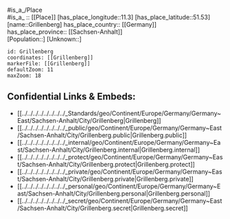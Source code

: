﻿---
location: [51.53,11.3] 
mapzoom: [7,12] 
mapmarker: city 
type: City
tags:
- geo/City


SpocWebEntityId: 30578
isDeleted: false
confidential: public

---
#is_a_/Place  
#is_a_ :: [[Place]] 
[has_place_longitude::11.3] 
[has_place_latitude::51.53] 
[name::Grillenberg] 
has_place_country:: [[Germany]]  
has_place_province:: [[Sachsen-Anhalt]]  
[Population::] 
[Unknown::] 


```leaflet
id: Grillenberg
coordinates: [[Grillenberg]] 
markerFile: [[Grillenberg]] 
defaultZoom: 11 
maxZoom: 18
```


## Confidential Links & Embeds: 
- [[../../../../../../../../_Standards/geo/Continent/Europe/Germany/Germany~East/Sachsen-Anhalt/City/Grillenberg|Grillenberg]] 
- [[../../../../../../../../_public/geo/Continent/Europe/Germany/Germany~East/Sachsen-Anhalt/City/Grillenberg.public|Grillenberg.public]] 
- [[../../../../../../../../_internal/geo/Continent/Europe/Germany/Germany~East/Sachsen-Anhalt/City/Grillenberg.internal|Grillenberg.internal]] 
- [[../../../../../../../../_protect/geo/Continent/Europe/Germany/Germany~East/Sachsen-Anhalt/City/Grillenberg.protect|Grillenberg.protect]] 
- [[../../../../../../../../_private/geo/Continent/Europe/Germany/Germany~East/Sachsen-Anhalt/City/Grillenberg.private|Grillenberg.private]] 
- [[../../../../../../../../_personal/geo/Continent/Europe/Germany/Germany~East/Sachsen-Anhalt/City/Grillenberg.personal|Grillenberg.personal]] 
- [[../../../../../../../../_secret/geo/Continent/Europe/Germany/Germany~East/Sachsen-Anhalt/City/Grillenberg.secret|Grillenberg.secret]] 
